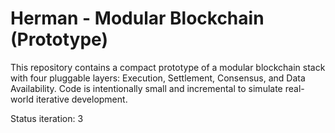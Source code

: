 # Herman - Modular Blockchain (Prototype)

This repository contains a compact prototype of a modular blockchain stack with four pluggable layers: Execution, Settlement, Consensus, and Data Availability. Code is intentionally small and incremental to simulate real-world iterative development.


Status iteration: 3
